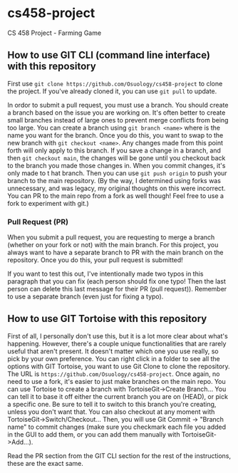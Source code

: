 # cs458-project
CS 458 Project - Farming Game

## How to use GIT CLI (command line interface) with this repository
First use ``git clone https://github.com/Osuology/cs458-project`` to clone the project. If you've already cloned it, you can use ``git pull`` to update.

In ordor to submit a pull request, you must use a branch. You should create a branch based on the issue you are working on. It's often better to create small branches instead of large ones to prevent merge conflicts from being too large.
You can create a branch using ``git branch <name>`` where <name> is the name you want for the branch. Once you do this, you want to swap to the new branch with ``git checkout <name>``.
Any changes made from this point forth will only apply to this branch. If you save a change in a branch, and then ``git checkout main``, the changes will be gone until you checkout back to the branch you made those changes in.
When you commit changes, it's only made to t hat branch. Then you can use ``git push origin`` to push your branch to the main repository. (By the way, I determined using forks was unnecessary, and was legacy, my original thoughts on this were incorrect. You can PR to the main repo from a fork as well though! Feel free to use a fork to experiment with git.)

### Pull Request (PR)
When you submit a pull request, you are requesting to merge a branch (whether on your fork or not) with the main branch. For this project, you always want to have a separate branch to PR with the main branch on the repository.
Once you do this, your pull request is submitted! 

If you want to test this out, I've intentionally made two typos in this paragraph that you can fix (each person should fix one typo! Then the last person can delete this last message for their PR (pull request)). Remember to use a separate branch (even just for fixing a typo).

## How to use GIT Tortoise with this repository
First of all, I personally don't use this, but it is a lot more clear about what's happening. However, there's a couple unique functionalities that are rarely useful that aren't present. It doesn't matter which one you use really, so pick by your own preference.
You can right click in a folder to see all the options with GIT Tortoise, you want to use Git Clone to clone the repository. The URL is ``https://github.com/Osuology/cs458-project``.
Once again, no need to use a fork, it's easier to just make branches on the main repo. You can use Tortoise to create a branch with TortoiseGit->Create Branch... You can tell it to base it off either the current branch you are on (HEAD), or pick a specific one. Be sure to tell it to switch to this branch you're creating, unless you don't want that.
You can also checkout at any moment with TortoiseGit->Switch/Checkout...
Then, you will use Git Commit -> "Branch name" to commit changes (make sure you checkmark each file you added in the GUI to add them, or you can add them manually with TortoiseGit->Add...).

Read the PR section from the GIT CLI section for the rest of the instructions, these are the exact same.
